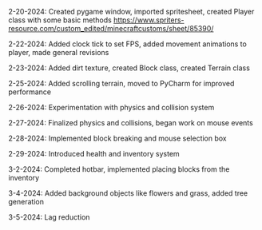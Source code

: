 2-20-2024: Created pygame window, imported spritesheet, created Player class with some basic methods
https://www.spriters-resource.com/custom_edited/minecraftcustoms/sheet/85390/

2-22-2024: Added clock tick to set FPS, added movement animations to player, made general revisions

2-23-2024: Added dirt texture, created Block class, created Terrain class

2-25-2024: Added scrolling terrain, moved to PyCharm for improved performance

2-26-2024: Experimentation with physics and collision system

2-27-2024: Finalized physics and collisions, began work on mouse events

2-28-2024: Implemented block breaking and mouse selection box

2-29-2024: Introduced health and inventory system

3-2-2024: Completed hotbar, implemented placing blocks from the inventory

3-4-2024: Added background objects like flowers and grass, added tree generation

3-5-2024: Lag reduction